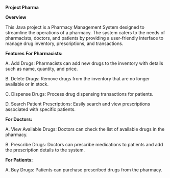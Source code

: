 **Project Pharma**

**Overview**

This Java project is a Pharmacy Management System designed to streamline the operations of a pharmacy.
The system caters to the needs of pharmacists, doctors, and patients by providing a user-friendly interface to manage drug inventory, prescriptions, and transactions.

**Features**
**For Pharmacists:**

A. Add Drugs:
Pharmacists can add new drugs to the inventory with details such as name, quantity, and price.

B. Delete Drugs:
Remove drugs from the inventory that are no longer available or in stock.

C. Dispense Drugs:
Process drug dispensing transactions for patients.

D. Search Patient Prescriptions:
Easily search and view prescriptions associated with specific patients.

**For Doctors:**

A. View Available Drugs:
Doctors can check the list of available drugs in the pharmacy.

B. Prescribe Drugs:
Doctors can prescribe medications to patients and add the prescription details to the system.

**For Patients:**

A. Buy Drugs:
Patients can purchase prescribed drugs from the pharmacy.
